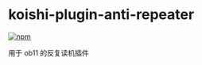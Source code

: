# koishi-plugin-anti-repeater

[![npm](https://img.shields.io/npm/v/koishi-plugin-anti-repeater?style=flat-square)](https://www.npmjs.com/package/koishi-plugin-anti-repeater)

用于 ob11 的反复读机插件
